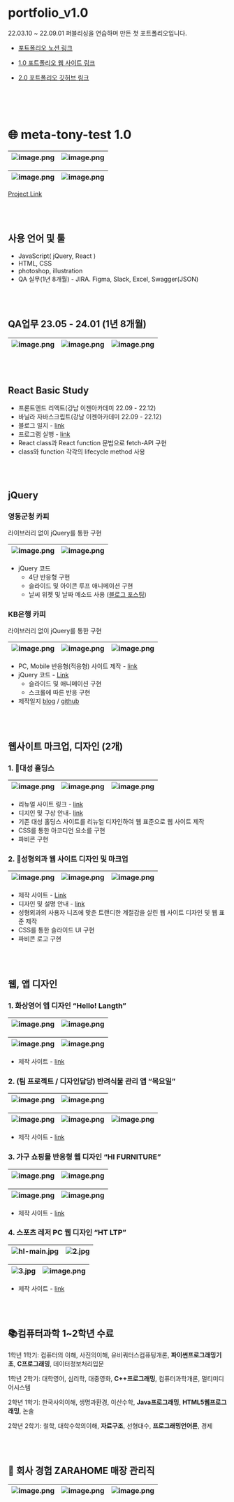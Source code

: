 # portfolio_v1.0
22.03.10 ~ 22.09.01 퍼블리싱을 연습하며 만든 첫 포트폴리오입니다.

- [포트폴리오 노션 링크](https://stump-smartphone-024.notion.site/QA-JavaScript-NodeJS-C-C-C-python-19af398452c380b3b02bf292ddf0498e?pvs=4)

- [1.0 포트폴리오 웹 사이트 링크](https://tony96kimsh.github.io/portfolio_v1.0/)

- [2.0 포트폴리오 깃허브 링크](https://github.com/tony96kimsh/gloveproject)

<br><br><br>

# 🌐 meta-tony-test 1.0

![image.png](imgReadMe/image%2028.png) | ![image.png](imgReadMe/image%2029.png)
--|--|

![image.png](imgReadMe/image%2030.png) | ![image.png](imgReadMe/image%2031.png)
--|--|

 [Project Link](https://tony96kimsh.github.io/portfolio_v1.0/portfolio.html)

 <br><br>

## 사용 언어 및 툴

- JavaScript( jQuery, React )
- HTML, CSS
- photoshop, illustration
- QA 실무(1년 8개월) - JIRA. Figma, Slack, Excel, Swagger(JSON)

<br><br>

## QA업무 23.05 - 24.01 (1년 8개월)

![image.png](imgReadMe/image%2033.png) | ![image.png](imgReadMe/image%2032.png) | ![image.png](imgReadMe/image%2034.png)
--|--|--|

<br><br>

## React Basic Study
- 프론트엔드 리액트(강남 이젠아카데미 22.09 - 22.12)
- 바닐라 자바스크립트(강남 이젠아카데미  22.09 - 22.12)
- 블로그 일지 - [link](https://meta-tony.tistory.com/61)
- 프로그램 실행 - [link](https://tony96kimsh.github.io/portfolio_v1.0/list/js2.html)
- React class과 React function 문법으로 fetch-API 구현
- class와 function 각각의 lifecycle method 사용

<br><br>

## jQuery

### 영동군청  카피
라이브러리 없이 jQuery를 통한 구현

![image.png](imgReadMe/image%2035.png) | ![image.png](imgReadMe/image%2036.png)
--|--|

- jQuery 코드
    - 4단 반응형 구현
    - 슬라이드 및 아이콘 루프 애니메이션 구현
    - 날씨 위젯 및 날짜 메소드 사용 ([블로그 포스팅](https://velog.io/@tonyisback/jQuery-%EB%82%A0%EC%A7%9C-%EB%A9%94%EC%86%8C%EB%93%9C-%EC%A3%BC%EA%B0%84-%EB%8B%AC%EB%A0%A5-%EB%A7%8C%EB%93%A4%EA%B8%B0-date-method))

### KB은행 카피
라이브러리 없이 jQuery를 통한 구현

![image.png](imgReadMe/image%2037.png) | ![image.png](imgReadMe/image%2038.png) | ![image.png](imgReadMe/image%2039.png)
--|--|--|

- PC, Mobile 반응형(적응형) 사이트 제작 - [link](https://tony96kimsh.github.io/portfolio_v1.0/list/mark-1.html)
- jQuery 코드 - [Link](https://tony96kimsh.github.io/copy_KB_bank/js/script.js)
    - 슬라이드 및 애니메이션 구현
    - 스크롤에 따른 반응 구현
- 제작일지 [blog](https://velog.io/@tonyisback/001day-%EC%9B%B9%EC%B9%B4%ED%94%BC-KB%EC%B9%B4%EB%93%9C) / [github](https://github.com/tony96kimsh/copy_KB_bank.git)

<br><br>

## 웹사이트 마크업, 디자인 (2개)

### 1. 🎨대성 홀딩스

![image.png](imgReadMe/image%2040.png) | ![image.png](imgReadMe/image%2041.png) | ![image.png](imgReadMe/image%2042.png)
--|--|--|

- 리뉴얼 사이트 링크 - [link](https://tony96kimsh.github.io/portfolio_v1.0/list/ds/index.html)
- 디지인 및 구상 안내- [link](https://tony96kimsh.github.io/portfolio_v1.0/list/mark-4.html)
- 기존 대성 홀딩스 사이트를 리뉴얼 디자인하여 웹 표준으로 웹 사이트 제작
- CSS를 통한 아코디언 요소를 구현
- 파비콘 구현

### 2. 🎨성형외과 웹 사이트 디자인 및 마크업

![image.png](imgReadMe/image%2043.png) | ![image.png](imgReadMe/image%2044.png) | ![image.png](imgReadMe/image%2045.png)
--|--|--|

- 제작 사이트 - [Link](https://tony96kimsh.github.io/portfolio_v1.0/list/hj/index.html)
- 디자인 및 설명 안내 - [link](https://tony96kimsh.github.io/portfolio_v1.0/list/mark-5.html)
- 성형외과의 사용자 니즈에 맞춘 트랜디한 계절감을 살린 웹 사이트 디자인 및 웹 표준 제작
- CSS를 통한 슬라이드 UI 구현
- 파비콘 로고 구현

<br><br>

## 웹, 앱 디자인

### 1. 화상영어 앱 디자인 “Hello! Langth”

![image.png](imgReadMe/image%2046.png) | ![image.png](imgReadMe/image%2047.png)
--|--|

![image.png](imgReadMe/image%2048.png) | ![image.png](imgReadMe/image%2049.png) 
--|--|

- 제작 사이트 - [link](https://tony96kimsh.github.io/portfolio_v1.0/list/wd-1.html)

### 2. (팀 프로젝트 / 디자인담당) 반려식물 관리 앱 “목요일”

![image.png](imgReadMe/image%2050.png) | ![image.png](imgReadMe/image%2051.png)
--|--|

![image.png](imgReadMe/image%2052.png) | ![image.png](imgReadMe/image%2053.png) | ![image.png](imgReadMe/image%2054.png)
--|--|--|


- 제작 사이트 - [link](https://tony96kimsh.github.io/portfolio_v1.0/list/wd-2.html)

### 3. 가구 쇼핑몰 반응형 웹 디자인 “HI FURNITURE”

![image.png](imgReadMe/image%2055.png) | ![image.png](imgReadMe/image%2056.png)
--|--|

![image.png](imgReadMe/image%2057.png) | ![image.png](imgReadMe/image%2058.png)
--|--|


- 제작 사이트 - [link](https://tony96kimsh.github.io/portfolio_v1.0/list/wd-3.html)

### 4. 스포츠 레저 PC 웹 디자인 “HT LTP”

![hl-main.jpg](imgReadMe/hl-main.jpg) | ![2.jpg](imgReadMe/2.jpg)
--|--|

![3.jpg](imgReadMe/3.jpg) | ![image.png](imgReadMe/image%2059.png)
--|--|

- 제작 사이트 - [link](https://tony96kimsh.github.io/portfolio_v1.0/list/wd-4.html)

<br><br>

## 📚컴퓨터과학 1~2학년 수료

1학년 1학기: 컴퓨터의 이해, 사진의이해, 유비쿼터스컴퓨팅개론, **파이썬프로그래밍기초**, **C프로그래밍**, 데이터정보처리입문

1학년 2학기: 대학영어, 심리학, 대중영화, **C++프로그래밍**, 컴퓨터과학개론, 멀티미디어시스템

2학년 1학기: 한국사의이해, 생명과환경, 이산수학, **Java프로그래밍**, **HTML5웹프로그래밍**, 논술

2학년 2학기: 철학, 대학수학의이해, **자료구조**, 선형대수, **프로그래밍언어론**, 경제

<br><br>

## 🎨 회사 경험 ZARAHOME 매장 관리직

![image.png](imgReadMe/image%2060.png) | ![image.png](imgReadMe/image%2061.png) | ![image.png](imgReadMe/image%2062.png)
--|--|--|
